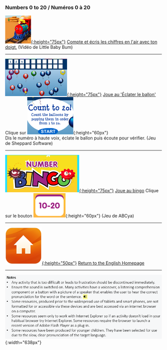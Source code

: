 ### Numbers 0 to 20  / Numéros 0 à 20

[![numb](/images/numb.PNG){:height="75px"}](https://www.youtube.com/watch?v=Exa-FZ1CksI) [Compte et écris les chiffres en l'air avec ton doigt.](https://www.youtube.com/watch?v=Exa-FZ1CksI) (Vidéo de Little Baby Bum)    

***

[![bapo1](/images/bapo1.PNG){:height="75px"}](http://www.sheppardsoftware.com/mathgames/earlymath/BalloonCount20.htm) [Joue au 'Éclater le ballon'](http://www.sheppardsoftware.com/mathgames/earlymath/BalloonCount20.htm) Clique sur ![bapo2](/images/bapo2.PNG){:height="60px"}  
Dis le numéro à haute voix, éclate le ballon puis écoute pour vérifier. (Jeu de Sheppard Software)

***

[![nobi1](/images/nobi1.PNG){:height="75px"}]( http://www.abcya.com/number_bingo.htm) [Joue au bingo]( http://www.abcya.com/number_bingo.htm) Clique sur le bouton ![nobi4](/images/nobi4.PNG){:height="60px"} (Jeu de ABCya)    

***
[![home](/images/home.png){:height="50px"}](https://english-homework.github.io/EnglishForKidsByPascale) [Return to the English Homepage](https://english-homework.github.io/EnglishForKidsByPascale)

***

![note](/images/note.PNG){:width="638px"}
